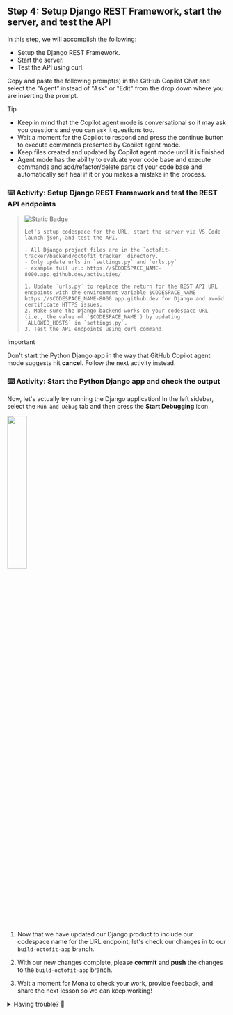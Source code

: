 ## Step 4: Setup Django REST Framework, start the server, and test the API

In this step, we will accomplish the following:

- Setup the Django REST Framework.
- Start the server.
- Test the API using curl.

Copy and paste the following prompt(s) in the GitHub Copilot Chat and select the "Agent" instead of "Ask" or "Edit" from the drop down where you are inserting the prompt.

> [!TIP]
> - Keep in mind that the Copilot agent mode is conversational so it may ask you questions and you can ask it questions too.
> - Wait a moment for the Copilot to respond and press the continue button to execute commands presented by Copilot agent mode.
> - Keep files created and updated by Copilot agent mode until it is finished.
> - Agent mode has the ability to evaluate your code base and execute commands and add/refactor/delete parts of your code base and automatically self heal if it or you makes a mistake in the process.

### :keyboard: Activity: Setup Django REST Framework and test the REST API endpoints

> ![Static Badge](https://img.shields.io/badge/-Prompt-text?style=flat-square&logo=github%20copilot&labelColor=512a97&color=ecd8ff)
>
> ```prompt
> Let's setup codespace for the URL, start the server via VS Code launch.json, and test the API.
>
> - All Django project files are in the `octofit-tracker/backend/octofit_tracker` directory.
> - Only update urls in `settings.py` and `urls.py`
> - example full url: https://$CODESPACE_NAME-8000.app.github.dev/activities/
>
> 1. Update `urls.py` to replace the return for the REST API URL endpoints with the environment variable $CODESPACE_NAME https://$CODESPACE_NAME-8000.app.github.dev for Django and avoid certificate HTTPS issues.
> 2. Make sure the Django backend works on your codespace URL (i.e., the value of `$CODESPACE_NAME`) by updating `ALLOWED_HOSTS` in `settings.py`.
> 3. Test the API endpoints using curl command.
>```

> [!IMPORTANT]
> Don't start the Python Django app in the way that GitHub Copilot agent mode suggests hit
> **cancel**. Follow the next activity instead.

### :keyboard: Activity: Start the Python Django app and check the output

Now, let's actually try running the Django application! In the left sidebar, select the `Run and Debug` tab and then press the **Start Debugging** icon.

<img src="https://github.com/user-attachments/assets/baef4dfe-0751-45cb-9e16-8ff26ba9ff58" width=30% height=30%>

1. Now that we have updated our Django product to include our codespace name for the URL endpoint,
   let's check our changes in to our `build-octofit-app` branch.

1. With our new changes complete, please **commit** and **push** the changes to the `build-octofit-app` branch.

1. Wait a moment for Mona to check your work, provide feedback, and share the next lesson so we can keep working!

<details>
<summary>Having trouble? 🤷</summary><br/>

If you don't get feedback, here are some things to check:

- Make sure your commit changes were made for the following files to the branch `build-octofit-app` and pushed/synchronized to GitHub:
  - `octofit-tracker/backend/octofit_tracker/settings.py`
  - `octofit-tracker/backend/octofit_tracker/views.py`
- If Mona found a mistake, simply make a correction and push your changes again. Mona will check your work as many times as needed.

</details>
